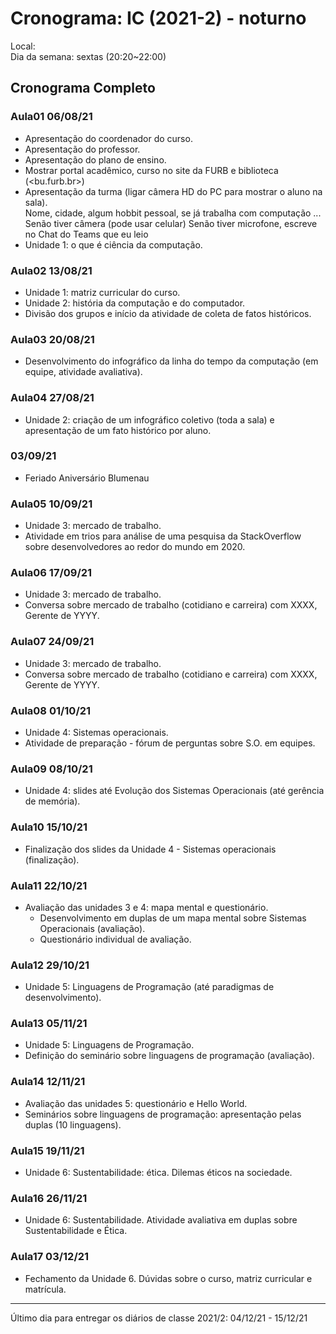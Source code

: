 # Cronograma: IC (2021-2) - noturno

Local:  
Dia da semana: sextas (20:20\~22:00)  

## Cronograma Completo

### Aula01 06/08/21

- Apresentação do coordenador do curso.  
- Apresentação do professor.  
- Apresentação do plano de ensino.  
- Mostrar portal acadêmico, curso no site da FURB  e biblioteca (<bu.furb.br>)  
- Apresentação da turma (ligar câmera HD do PC para mostrar o aluno na sala).  
    Nome, cidade, algum hobbit pessoal, se já trabalha com computação ...
    Senão tiver câmera (pode usar celular)
    Senão tiver microfone, escreve no Chat do Teams que eu leio  
- Unidade 1: o que é ciência da computação.  

<!-- AulaIC01_2021-02-25.mp4 tempo:  -->  

### Aula02 13/08/21

- Unidade 1: matriz curricular do curso.
- Unidade 2: história da computação e do computador.  
- Divisão dos grupos e início da atividade de coleta de fatos históricos.  

### Aula03 20/08/21

- Desenvolvimento do infográfico da linha do tempo da computação (em equipe, atividade avaliativa).  

### Aula04 27/08/21

- Unidade 2: criação de um infográfico coletivo (toda a sala) e apresentação  de um fato histórico por aluno.

### 03/09/21

- Feriado Aniversário Blumenau

### Aula05 10/09/21

- Unidade 3: mercado de trabalho.  
- Atividade em trios para análise de uma pesquisa da StackOverflow sobre desenvolvedores ao redor do mundo em 2020.  

### Aula06 17/09/21

- Unidade 3: mercado de trabalho.  
- Conversa sobre mercado de trabalho (cotidiano e carreira) com XXXX, Gerente de YYYY.

### Aula07 24/09/21

- Unidade 3: mercado de trabalho.  
- Conversa sobre mercado de trabalho (cotidiano e carreira) com XXXX, Gerente de YYYY.

### Aula08 01/10/21

- Unidade 4: Sistemas operacionais.
- Atividade de preparação - fórum de perguntas sobre S.O. em equipes.

### Aula09 08/10/21

- Unidade 4: slides até Evolução dos Sistemas Operacionais (até gerência de memória).  

### Aula10 15/10/21

- Finalização dos slides da Unidade 4 - Sistemas operacionais (finalização).  

### Aula11 22/10/21

- Avaliação das unidades 3 e 4: mapa mental e questionário.  
  - Desenvolvimento em duplas de um mapa mental sobre Sistemas Operacionais (avaliação).  
  - Questionário individual de avaliação.

### Aula12 29/10/21

- Unidade 5: Linguagens de Programação (até paradigmas de desenvolvimento).  

### Aula13 05/11/21

- Unidade 5: Linguagens de Programação.  
- Definição do seminário sobre linguagens de programação (avaliação).  

### Aula14 12/11/21

- Avaliação das unidades 5: questionário e Hello World.  
- Seminários sobre linguagens de programação: apresentação pelas duplas (10 linguagens).  

### Aula15 19/11/21

- Unidade 6: Sustentabilidade: ética. Dilemas éticos na sociedade.  

### Aula16 26/11/21

- Unidade 6: Sustentabilidade. Atividade avaliativa em duplas sobre Sustentabilidade e Ética.  

### Aula17 03/12/21

- Fechamento da Unidade 6. Dúvidas sobre o curso, matriz curricular e matrícula.  

-----------

Último dia para entregar os diários de classe 2021/2: 04/12/21 - 15/12/21

<!-- 
Ideias
- Caça ao tesouro para conhecer diferentes locais da FURB
- formar frase (GELB) talvez com timeline da história da computação
- sala de aula invertida
- fazer filmes sobre sistemas operacionais ou mapa mental
- Mercado de trabalho - visitar empresa
- Mercado de trabalho - skype com ex-aluno que virou pesquisador)
vídeo sobre por que programar: https://www.youtube.com/watch?v=iKKOV4yGI_M
História: livro da PUC e livro Os Inovadores

Sustentabilidade: artigo das tendências gartner, marco legal da Internet, pesquisa da stackoverflow

Repercussões sociais: p. 15 Brookshear
- Produzir texto colaborativo sobre algum tema como avaliação

Linguagens de programação: em duplas escolhem linguagens e tem que mostrar um Hello World.

Unidade 3: vídeo conferência com Prof. Leandro Fernandes (UFF) sobre carreira acadêmica.
- Conversa sobre mercado de trabalho (cotidiano e carreira) com Fábio Jascone, Gerente de Pesquisa e Desenvolvimento, Divisão de Informática na Cardiologia, Philips.

-->
